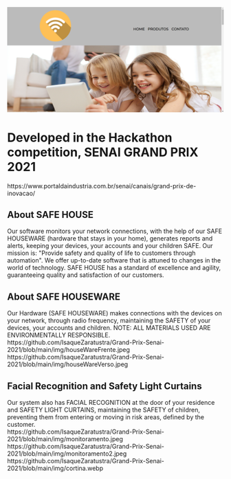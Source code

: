 <img src = "/img/homeimage.png" alt="Home image">

<h1>Developed in the Hackathon competition, SENAI GRAND PRIX 2021</h1>
https://www.portaldaindustria.com.br/senai/canais/grand-prix-de-inovacao/
<br>
<h2>About SAFE HOUSE</h2>
Our software monitors your network connections, with the help of our SAFE HOUSEWARE (hardware that stays in your home), generates reports and alerts, keeping your devices, your accounts and your children SAFE. Our mission is: "Provide safety and quality of life to customers through automation". We offer up-to-date software that is attuned to changes in the world of technology. SAFE HOUSE has a standard of excellence and agility, guaranteeing quality and satisfaction of our customers.

<h2>About SAFE HOUSEWARE</h2>
Our Hardware (SAFE HOUSEWARE) makes connections with the devices on your network, through radio frequency, maintaining the SAFETY of your devices, your accounts and children.
NOTE: ALL MATERIALS USED ARE ENVIRONMENTALLY RESPONSIBLE.<br>
https://github.com/IsaqueZaratustra/Grand-Prix-Senai-2021/blob/main/img/houseWareFrente.jpeg
https://github.com/IsaqueZaratustra/Grand-Prix-Senai-2021/blob/main/img/houseWareVerso.jpeg
<h2>Facial Recognition and Safety Light Curtains</h2>
Our system also has FACIAL RECOGNITION at the door of your residence and SAFETY LIGHT CURTAINS, maintaining the SAFETY of children, preventing them from entering or moving in risk areas, defined by the customer.<br>
https://github.com/IsaqueZaratustra/Grand-Prix-Senai-2021/blob/main/img/monitoramento.jpeg
https://github.com/IsaqueZaratustra/Grand-Prix-Senai-2021/blob/main/img/monitoramento2.jpeg
https://github.com/IsaqueZaratustra/Grand-Prix-Senai-2021/blob/main/img/cortina.webp
